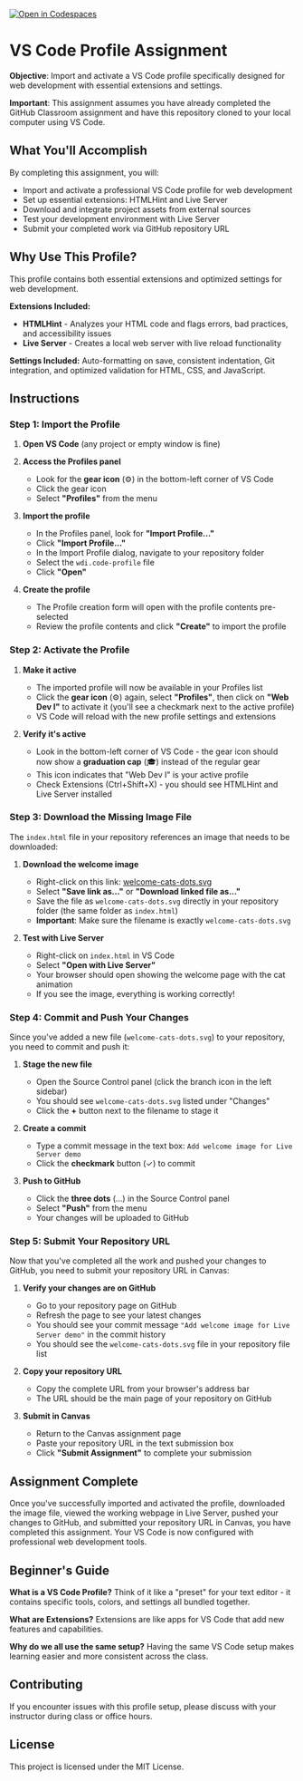 [![Open in Codespaces](https://classroom.github.com/assets/launch-codespace-2972f46106e565e64193e422d61a12cf1da4916b45550586e14ef0a7c637dd04.svg)](https://classroom.github.com/open-in-codespaces?assignment_repo_id=20563753)
# VS Code Profile Assignment

**Objective**: Import and activate a VS Code profile specifically designed for
web development with essential extensions and settings.

**Important**: This assignment assumes you have already completed the GitHub
Classroom assignment and have this repository cloned to your local computer
using VS Code.

## What You'll Accomplish

By completing this assignment, you will:

- Import and activate a professional VS Code profile for web development
- Set up essential extensions: HTMLHint and Live Server
- Download and integrate project assets from external sources
- Test your development environment with Live Server
- Submit your completed work via GitHub repository URL

## Why Use This Profile?

This profile contains both essential extensions and optimized settings for web
development.

**Extensions Included:**

- **HTMLHint** - Analyzes your HTML code and flags errors, bad practices, and
  accessibility issues
- **Live Server** - Creates a local web server with live reload functionality

**Settings Included:** Auto-formatting on save, consistent indentation, Git
integration, and optimized validation for HTML, CSS, and JavaScript.

## Instructions

### Step 1: Import the Profile

1. **Open VS Code** (any project or empty window is fine)

2. **Access the Profiles panel**
   - Look for the **gear icon** (⚙️) in the bottom-left corner of VS Code
   - Click the gear icon
   - Select **"Profiles"** from the menu

3. **Import the profile**
   - In the Profiles panel, look for **"Import Profile..."**
   - Click **"Import Profile..."**
   - In the Import Profile dialog, navigate to your repository folder
   - Select the `wdi.code-profile` file
   - Click **"Open"**

4. **Create the profile**
   - The Profile creation form will open with the profile contents pre-selected
   - Review the profile contents and click **"Create"** to import the profile

### Step 2: Activate the Profile

1. **Make it active**
   - The imported profile will now be available in your Profiles list
   - Click the **gear icon** (⚙️) again, select **"Profiles"**, then click on
     **"Web Dev I"** to activate it (you'll see a checkmark next to
     the active profile)
   - VS Code will reload with the new profile settings and extensions

2. **Verify it's active**
   - Look in the bottom-left corner of VS Code - the gear icon should now show
     a **graduation cap** (🎓) instead of the regular gear
   - This icon indicates that "Web Dev I" is your active profile
   - Check Extensions (Ctrl+Shift+X) - you should see HTMLHint and Live Server
     installed

### Step 3: Download the Missing Image File

The `index.html` file in your repository references an image that needs to be
downloaded:

1. **Download the welcome image**
   - Right-click on this link:
     [welcome-cats-dots.svg](https://raw.githubusercontent.com/RVCC-IDMX/shared-assets/main/welcome-cats-dots.svg)
   - Select **"Save link as..."** or **"Download linked file as..."**
   - Save the file as `welcome-cats-dots.svg` directly in your repository
     folder (the same folder as `index.html`)
   - **Important**: Make sure the filename is exactly `welcome-cats-dots.svg`

2. **Test with Live Server**
   - Right-click on `index.html` in VS Code
   - Select **"Open with Live Server"**
   - Your browser should open showing the welcome page with the cat animation
   - If you see the image, everything is working correctly!

### Step 4: Commit and Push Your Changes

Since you've added a new file (`welcome-cats-dots.svg`) to your repository,
you need to commit and push it:

1. **Stage the new file**
   - Open the Source Control panel (click the branch icon in the left sidebar)
   - You should see `welcome-cats-dots.svg` listed under "Changes"
   - Click the **+** button next to the filename to stage it

2. **Create a commit**
   - Type a commit message in the text box: `Add welcome image for Live Server demo`
   - Click the **checkmark** button (✓) to commit

3. **Push to GitHub**
   - Click the **three dots** (...) in the Source Control panel
   - Select **"Push"** from the menu
   - Your changes will be uploaded to GitHub

### Step 5: Submit Your Repository URL

Now that you've completed all the work and pushed your changes to GitHub, you
need to submit your repository URL in Canvas:

1. **Verify your changes are on GitHub**
   - Go to your repository page on GitHub
   - Refresh the page to see your latest changes
   - You should see your commit message `"Add welcome image for Live Server demo"`
     in the commit history
   - You should see the `welcome-cats-dots.svg` file in your repository file list

2. **Copy your repository URL**
   - Copy the complete URL from your browser's address bar
   - The URL should be the main page of your repository on GitHub

3. **Submit in Canvas**
   - Return to the Canvas assignment page
   - Paste your repository URL in the text submission box
   - Click **"Submit Assignment"** to complete your submission

## Assignment Complete

Once you've successfully imported and activated the profile, downloaded the
image file, viewed the working webpage in Live Server, pushed your changes to
GitHub, and submitted your repository URL in Canvas, you have completed this
assignment. Your VS Code is now configured with professional web development
tools.

## Beginner's Guide

**What is a VS Code Profile?** Think of it like a "preset" for your text
editor - it contains specific tools, colors, and settings all bundled together.

**What are Extensions?** Extensions are like apps for VS Code that add new
features and capabilities.

**Why do we all use the same setup?** Having the same VS Code setup makes
learning easier and more consistent across the class.

## Contributing

If you encounter issues with this profile setup, please discuss with your
instructor during class or office hours.

## License

This project is licensed under the MIT License.
